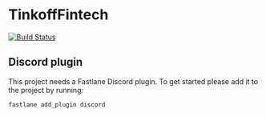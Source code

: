 # TinkoffFintech

[![Build Status](https://travis-ci.org/AnnaVondrukhova/TinkoffFintech.svg?branch=Homework_13)](https://travis-ci.org/AnnaVondrukhova/TinkoffFintech)

## Discord plugin
This project needs a Fastlane Discord plugin. To get started please add it to the project by running:

```bash
fastlane add_plugin discord
```
